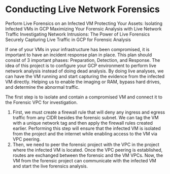 
# Conducting Live Network Forensics  

Perform Live Forensics on an Infected VM
Protecting Your Assets: Isolating Infected VMs in GCP
Maximizing Your Forensic Analysis with Live Network Traffic
Investigating Network Intrusions: The Power of Live Forensics
Securely Capturing Live Traffic in GCP for Forensic Analysis


If one of your VMs in your infrastructure has been compromised, it is important to have an incident response plan in place. This plan should consist of 3 important phases:
Preparation, Detection, and Response.
The idea of this project is to configure your GCP environment to perform live network analysis instead of doing dead analysis. By doing live analyses, we can have the VM running and start capturing the evidence from the infected VM directly. Helping us to enable the imaging or RAM, bypass hard drives, and determine the abnormal traffic.  

The first step is to isolate and contain a compromised VM and connect it to the Forensic VPC for investigation.  
1. First, we must create a firewall rule that will deny any ingress and egress traffic from any CIDR besides the forensic subnet. We can tag the VM with a unique network tag and then apply the firewall rules created earlier. Performing this step will ensure that the infected VM is isolated from the project and the internet while enabling access to the VM via VPC peering.
2. Then, we need to peer the forensic project with the VPC in the project where the infected VM is located. Once the VPC peering is established, routes are exchanged between the forensic and the VM VPCs. Now, the VM from the forensic project can communicate with the infected VM and start the live forensics analysis.


